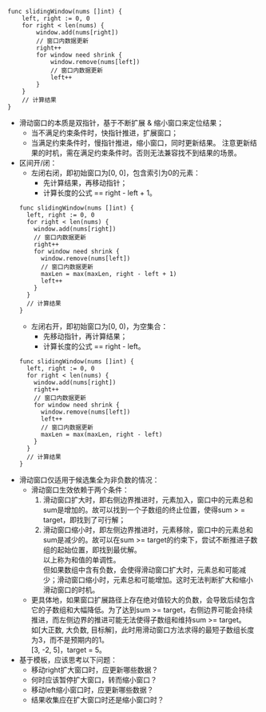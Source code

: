 ```
func slidingWindow(nums []int) {
	left, right := 0, 0
	for right < len(nums) {
		window.add(nums[right])
		// 窗口内数据更新
		right++
		for window need shrink {
			window.remove(nums[left])
			// 窗口内数据更新
			left++
		}
	}
	// 计算结果
}
```

- 滑动窗口的本质是双指针，基于不断扩展 & 缩小窗口来定位结果；
    - 当不满足约束条件时，快指针推进，扩展窗口；
    - 当满足约束条件时，慢指针推进，缩小窗口，同时更新结果。
      注意更新结果的时机，需在满足约束条件时。否则无法兼容找不到结果的场景。
- 区间开/闭：
    - 左闭右闭，即初始窗口为[0, 0]，包含索引为0的元素：
        - 先计算结果，再移动指针；
        - 计算长度的公式 == right - left + 1。
    ```
    func slidingWindow(nums []int) {
      left, right := 0, 0
      for right < len(nums) {
        window.add(nums[right])
        // 窗口内数据更新
        right++
        for window need shrink {
          window.remove(nums[left])
          // 窗口内数据更新
          maxLen = max(maxLen, right - left + 1)
          left++
        }
      }
      // 计算结果
    }
    ```
    - 左闭右开，即初始窗口为[0, 0)，为空集合：
        - 先移动指针，再计算结果；
        - 计算长度的公式 == right - left。
    ```
    func slidingWindow(nums []int) {
      left, right := 0, 0
      for right < len(nums) {
        window.add(nums[right])
        right++
        // 窗口内数据更新
        for window need shrink {
          window.remove(nums[left])
          left++
          // 窗口内数据更新
          maxLen = max(maxLen, right - left)
        }
      }
      // 计算结果
    }
    ```
- 滑动窗口仅适用于候选集全为非负数的情况：
    - 滑动窗口生效依赖于两个条件：
        1. 滑动窗口扩大时，即右侧边界推进时，元素加入，窗口中的元素总和sum是增加的。故可以找到一个子数组的终止位置，使得sum >
           = target，即找到了可行解；
        2. 滑动窗口缩小时，即左侧边界推进时，元素移除，窗口中的元素总和sum是减少的。故可以在sum >=
           target的约束下，尝试不断推进子数组的起始位置，即找到最优解。<br>
           以上称为和值的单调性。<br>
           但如果数组中含有负数，会使得滑动窗口扩大时，元素总和可能减少；滑动窗口缩小时，元素总和可能增加。这时无法判断扩大和缩小滑动窗口的时机。
    - 更具体地，如果窗口扩展路径上存在绝对值较大的负数，会导致后续包含它的子数组和大幅降低。为了达到sum >=
      target，右侧边界可能会持续推进，而左侧边界的推进可能无法使得子数组和维持sum >= target。<br>
      如[大正数, 大负数, 目标解]，此时用滑动窗口方法求得的最短子数组长度为3，而不是预期内的1。<br>
      [3, -2, 5]，target = 5。
- 基于模板，应该思考以下问题：
    - 移动right扩大窗口时，应更新哪些数据？
    - 何时应该暂停扩大窗口，转而缩小窗口？
    - 移动left缩小窗口时，应更新哪些数据？
    - 结果收集应在扩大窗口时还是缩小窗口时？